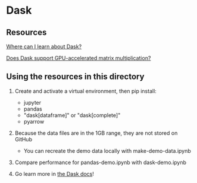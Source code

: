# Dask

## Resources

[Where can I learn about Dask?](https://docs.dask.org/en/latest)

[Does Dask support GPU-accelerated matrix multiplication?](https://docs.dask.org/en/latest/gpu.html)

## Using the resources in this directory

1. Create and activate a virtual environment, then pip install:
    - jupyter
    - pandas
    - "dask[dataframe]" or "dask[complete]"
    - pyarrow

1. Because the data files are in the 1GB range, they are not stored on GitHub
    - You can recreate the demo data locally with make-demo-data.ipynb

1. Compare performance for pandas-demo.ipynb with dask-demo.ipynb

1. Go learn more in [the Dask docs](https://docs.dask.org/en/latest)!
